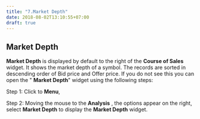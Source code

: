```yaml
---
title: "7.Market Depth"
date: 2018-08-02T13:10:55+07:00
draft: true
---
```


## Market Depth

**Market Depth** is displayed by default to the right of the **Course of Sales** widget. It shows the market depth of a symbol. The records are sorted in descending order of Bid price and Offer price. If you do not see this you can open the &quot; **Market Depth**&quot; widget using the following steps:

Step 1: Click to **Menu**,

Step 2: Moving the mouse to the **Analysis** , the options appear on the right, select **Market Depth** to display the **Market Depth** widget.
